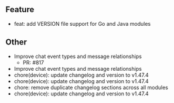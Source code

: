 ## Feature

- feat: add VERSION file support for Go and Java modules

## Other

- Improve chat event types and message relationships
   - PR: #817
- Improve chat event types and message relationships
- chore(device): update changelog and version to v1.47.4
- chore(device): update changelog and version to v1.47.4
- chore: remove duplicate changelog sections across all modules
- chore(device): update changelog and version to v1.47.4

